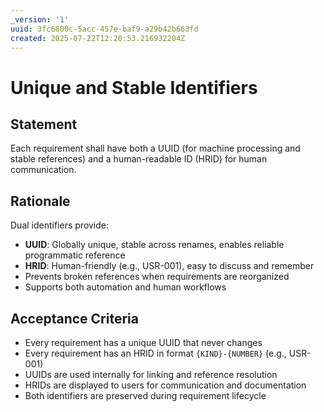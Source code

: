 ```yaml
---
_version: '1'
uuid: 3fc6800c-5acc-457e-baf9-a29b42b663fd
created: 2025-07-22T12:20:53.216932204Z
---
```

# Unique and Stable Identifiers

## Statement

Each requirement shall have both a UUID (for machine processing and stable references) and a human-readable ID (HRID) for human communication.

## Rationale

Dual identifiers provide:
- **UUID**: Globally unique, stable across renames, enables reliable programmatic reference
- **HRID**: Human-friendly (e.g., USR-001), easy to discuss and remember
- Prevents broken references when requirements are reorganized
- Supports both automation and human workflows

## Acceptance Criteria

- Every requirement has a unique UUID that never changes
- Every requirement has an HRID in format `{KIND}-{NUMBER}` (e.g., USR-001)
- UUIDs are used internally for linking and reference resolution
- HRIDs are displayed to users for communication and documentation
- Both identifiers are preserved during requirement lifecycle
